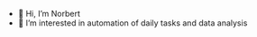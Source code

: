 - 👋 Hi, I’m Norbert
- 👀 I’m interested in automation of daily tasks and data analysis


<!---
B0blan88/B0blan88 is a ✨ special ✨ repository because its `README.md` (this file) appears on your GitHub profile.
You can click the Preview link to take a look at your changes.
--->
